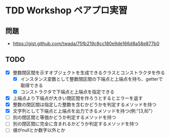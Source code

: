 # TDD Workshop ペアプロ実習

## 問題

- https://gist.github.com/twada/75fb219c8cc180e9de166d8a58e877b0

## TODO

- [x] 整数閉区間を示すオブジェクトを生成できるクラスとコンストラクタを作る
    - [x] インスタンス変数として整数閉区間の下端点と上端点を持ち、getterで取得できる
    - [x] コンストラクタで下端点と上端点を指定できる
- [x] 上端点より下端点が大きい閉区間を作ろうとするとエラーを返す
- [x] 整数の閉区間は指定した整数を含むかどうかを判定するメソッドを持つ
- [x] 文字列として下端点と上端点を出力できるメソッドを持つ(例:"[3,8]"）
- [ ] 別の閉区間と等価かどうか判定するメソッドを持つ
- [ ] 別の閉区間に完全に含まれるかどうか判定するメソッドを持つ
- [ ] 値がnullとか数字以外とか

